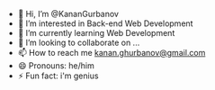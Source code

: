 - 👋 Hi, I’m @KananGurbanov
- 👀 I’m interested in Back-end Web Development
- 🌱 I’m currently learning Web Development
- 💞️ I’m looking to collaborate on ...
- 📫 How to reach me kanan.ghurbanov@gmail.com
- 😄 Pronouns: he/him
- ⚡ Fun fact: i'm genius

<!---
KananGurbanov/KananGurbanov is a ✨ special ✨ repository because its `README.md` (this file) appears on your GitHub profile.
You can click the Preview link to take a look at your changes.
--->
